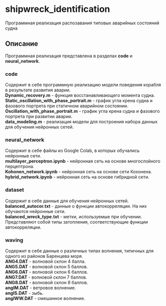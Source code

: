# shipwreck_identification
Программная реализация распозавания типовых аварийных состояний судна

## Описание
Программная реализация представлена в разделах **code** и **neural_network**.

### code 
Содержит в себе программную реализацию модели поведения корабля в результате развития аварии.  
**Dynamic_recovery.m** - функция восстанавливающего момента судна.  
**Static_oscillation_with_phase_portrait.m** - график угла крена судна и фазового портрета при статичном аварийном состоянии.  
**Oscillation_with_phase_portrait.m** - график угла крена судна и фазового портрета при развитии аварии.  
**data_modeling.m** - реализация модели для построения набора данных для обучения нейронных сетей.  

### neural_network 
Содержит в себе файлы из Google Colab, в которых обучались нейронные сети.  
**multilayer_perceptron.ipynb** - нейронная сеть на основе многослойного перцептрона.  
**Kohonen_network.ipynb** - нейронная сеть на основе сети Кохонена.  
**hybrid_network.ipynb** - нейронная сеть на основе гибридной сети.  

### dataset 
Содержит в себе данные для обучения нейронных сетей.  
**balanced_autocor.txt** - данные о функции автокорреляции. На них обучаются нейронные сети.  
**balanced_wreck_type.txt** - метки, используемые при обучении. Представляют собой типы затопления, соответствующие функции автокорреляции.  

### waving
Содержит в себе данные о различных типах волнения, типичных для одного из районов Баренцева моря.  
**ANG4.DAT** - волновой склон 4 балла.  
**ANG5.DAT** - волновой склон 5 баллов.  
**ANG6.DAT** - волновой склон 6 баллов.  
**ANG7.DAT** - волновой склон 7 баллов.  
**ANG8.DAT** - волновой склон 8 баллов.  
**anglM.DAT** - ветровое волнение.  
**anglS.DAT** - зыбь.  
**anglWW.DAT** - смешанное волнение.  
